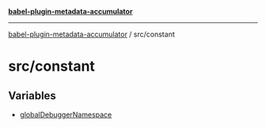 [**babel-plugin-metadata-accumulator**](../../README.md)

***

[babel-plugin-metadata-accumulator](../../README.md) / src/constant

# src/constant

## Variables

- [globalDebuggerNamespace](variables/globalDebuggerNamespace.md)
